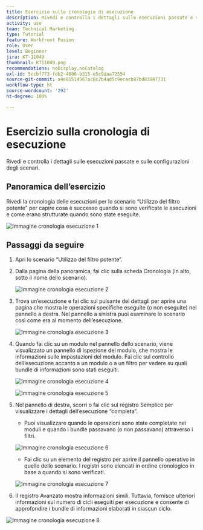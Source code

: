 ```yaml
---
title: Esercizio sulla cronologia di esecuzione
description: Rivedi e controlla i dettagli sulle esecuzioni passate e sulle configurazioni degli scenari.
activity: use
team: Technical Marketing
type: Tutorial
feature: Workfront Fusion
role: User
level: Beginner
jira: KT-11049
thumbnail: KT11049.png
recommendations: noDisplay,noCatalog
exl-id: 5ccbf773-fdb2-4886-b315-e5c9daa72554
source-git-commit: a4e61514567ac8c2b4ad5c9ecacb87bd83947731
workflow-type: ht
source-wordcount: '292'
ht-degree: 100%

---
```


# Esercizio sulla cronologia di esecuzione

Rivedi e controlla i dettagli sulle esecuzioni passate e sulle configurazioni degli scenari.

## Panoramica dell’esercizio

Rivedi la cronologia delle esecuzioni per lo scenario “Utilizzo del filtro potente” per capire cosa è successo quando si sono verificate le esecuzioni e come erano strutturate quando sono state eseguite.

![Immagine cronologia esecuzione 1](../12-exercises/assets/execution-history-walkthrough-1.png)

## Passaggi da seguire

1. Apri lo scenario “Utilizzo del filtro potente”.
1. Dalla pagina della panoramica, fai clic sulla scheda Cronologia (in alto, sotto il nome dello scenario).

   ![Immagine cronologia esecuzione 2](../12-exercises/assets/execution-history-walkthrough-2.png)

1. Trova un’esecuzione e fai clic sul pulsante dei dettagli per aprire una pagina che mostra le operazioni specifiche eseguite (o non eseguite) nel pannello a destra. Nel pannello a sinistra puoi esaminare lo scenario così come era al momento dell’esecuzione.

   ![Immagine cronologia esecuzione 3](../12-exercises/assets/execution-history-walkthrough-3.png)

1. Quando fai clic su un modulo nel pannello dello scenario, viene visualizzato un pannello di ispezione del modulo, che mostra le informazioni sulle impostazioni del modulo. Fai clic sul controllo dell’esecuzione accanto a un modulo o a un filtro per vedere su quali bundle di informazioni sono stati eseguiti.

   ![Immagine cronologia esecuzione 4](../12-exercises/assets/execution-history-walkthrough-4.png)

   ![Immagine cronologia esecuzione 5](../12-exercises/assets/execution-history-walkthrough-5.png)


1. Nel pannello di destra, scorri o fai clic sul registro Semplice per visualizzare i dettagli dell’esecuzione “completa”.

   + Puoi visualizzare quando le operazioni sono state completate nei moduli e quando i bundle passavano (o non passavano) attraverso i filtri.

   ![Immagine cronologia esecuzione 6](../12-exercises/assets/execution-history-walkthrough-6.png)

   + Fai clic su un elemento del registro per aprire il pannello operativo in quello dello scenario. I registri sono elencati in ordine cronologico in base a quando si sono verificati.


   ![Immagine cronologia esecuzione 7](../12-exercises/assets/execution-history-walkthrough-7.png)


1. Il registro Avanzato mostra informazioni simili. Tuttavia, fornisce ulteriori informazioni sul numero di cicli eseguiti per esecuzione e consente di approfondire i bundle di informazioni elaborati in ciascun ciclo.

![Immagine cronologia esecuzione 8](../12-exercises/assets/execution-history-walkthrough-8.png)
